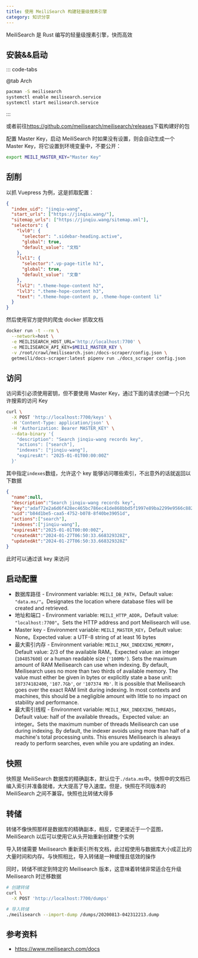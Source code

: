 ```yaml
---
title: 使用 MeiliSearch 构建轻量级搜素引擎
category: 知识分享
---
```


MeiliSearch 是 Rust 编写的轻量级搜素引擎，快而高效

## 安装&&启动

::: code-tabs

@tab Arch

```sh
pacman -S meilisearch
systemctl enable meilisearch.service
systemctl start meilisearch.service
```

:::

或者前往<https://github.com/meilisearch/meilisearch/releases>下载构建好的包

配置 Master Key，启动 MeiliSearch 时如果没有设置，则会自动生成一个 Master Key，将它设置到环境变量中，不要公开：

```sh
export MEILI_MASTER_KEY="Master Key"
```

## 刮削

以抓 Vuepress 为例，这是抓取配置：

```json
{
  "index_uid": "jinqiu-wang",
  "start_urls": ["https://jinqiu.wang/"],
  "sitemap_urls": ["https://jinqiu.wang/sitemap.xml"],
  "selectors": {
    "lvl0": {
      "selector": ".sidebar-heading.active",
      "global": true,
      "default_value": "文档"
    },
    "lvl1": {
      "selector":".vp-page-title h1",
      "global": true,
      "default_value": "文章"
    },
    "lvl2": ".theme-hope-content h2",
    "lvl3": ".theme-hope-content h3",
    "text": ".theme-hope-content p, .theme-hope-content li"
  }
}
```

然后使用官方提供的爬虫 docker 抓取文档

```sh
docker run -t --rm \
  --network=host \
  -e MEILISEARCH_HOST_URL='http://localhost:7700' \
  -e MEILISEARCH_API_KEY=$MEILI_MASTER_KEY \
  -v /root/crawl/meilisearch.json:/docs-scraper/config.json \
  getmeili/docs-scraper:latest pipenv run ./docs_scraper config.json
```

## 访问

访问索引必须使用密钥，但不要使用 Master Key，通过下面的请求创建一个只允许搜索的访问 Key

```sh
curl \
  -X POST 'http://localhost:7700/keys' \
  -H 'Content-Type: application/json' \
  -H 'Authorization: Bearer MASTER_KEY' \
  --data-binary '{
    "description": "Search jinqiu-wang records key",
    "actions": ["search"],
    "indexes": ["jinqiu-wang"],
    "expiresAt": "2025-01-01T00:00:00Z"
  }'
```

其中指定`indexes`数组，允许这个 key 能够访问哪些索引，不出意外的话就返回以下数据

```json
{
  "name":null,
  "description":"Search jinqiu-wang records key",
  "key":"adaf72e2a6d6f428ec465bc786ec41de868bbd5f1997e89ba2299e9566c88213",
  "uid":"b84d1be5-caa5-4752-b078-8f40be39051d",
  "actions":["search"],
  "indexes":["jinqiu-wang"],
  "expiresAt":"2025-01-01T00:00:00Z",
  "createdAt":"2024-01-27T06:50:33.668329328Z",
  "updatedAt":"2024-01-27T06:50:33.668329328Z"
}
```

此时可以通过该 key 来访问

## 启动配置

+ 数据库路径 - Environment variable: `MEILI_DB_PATH`，Default value: `"data.ms/"`。Designates the location where database files will be created and retrieved.
+ 地址和端口 - Environment variable: `MEILI_HTTP_ADDR`，Default value: `"localhost:7700"`。Sets the HTTP address and port Meilisearch will use.
+ Master key - Environment variable: `MEILI_MASTER_KEY`，Default value: None。Expected value: a UTF-8 string of at least 16 bytes
+ 最大索引内存 - Environment variable: `MEILI_MAX_INDEXING_MEMORY`，Default value: 2/3 of the available RAM。Expected value: an integer (`104857600`) or a human readable size (`'100Mb'`). Sets the maximum amount of RAM Meilisearch can use when indexing. By default, Meilisearch uses no more than two thirds of available memory. The value must either be given in bytes or explicitly state a base unit: `107374182400`, `'107.7Gb'`, or `'107374 Mb'`. It is possible that Meilisearch goes over the exact RAM limit during indexing. In most contexts and machines, this should be a negligible amount with little to no impact on stability and performance.
+ 最大索引线程 - Environment variable: `MEILI_MAX_INDEXING_THREADS`，Default value: half of the available threads。Expected value: an integer。Sets the maximum number of threads Meilisearch can use during indexing. By default, the indexer avoids using more than half of a machine's total processing units. This ensures Meilisearch is always ready to perform searches, even while you are updating an index.

## 快照

快照是 MeiliSearch 数据库的精确副本，默认位于`./data.ms`中。快照中的文档已编入索引并准备就绪，大大提高了导入速度。但是，快照在不同版本的 MeiliSearch 之间不兼容。快照也比转储大得多

## 转储

转储不像快照那样是数据库的精确副本，相反，它更接近于一个蓝图，MeiliSearch 以后可以使用它从头开始重新创建整个实例

导入转储需要 Meilisearch 重新索引所有文档，此过程使用与数据库大小成正比的大量时间和内存。与快照相比，导入转储是一种缓慢且低效的操作

同时，转储不绑定到特定的 Meilisearch 版本，这意味着转储非常适合在升级 Meilisearch 时迁移数据

```sh
# 创建转储
curl \
  -X POST 'http://localhost:7700/dumps'
```

```sh
# 导入转储
./meilisearch --import-dump /dumps/20200813-042312213.dump
```

## 参考资料

+ <https://www.meilisearch.com/docs>
